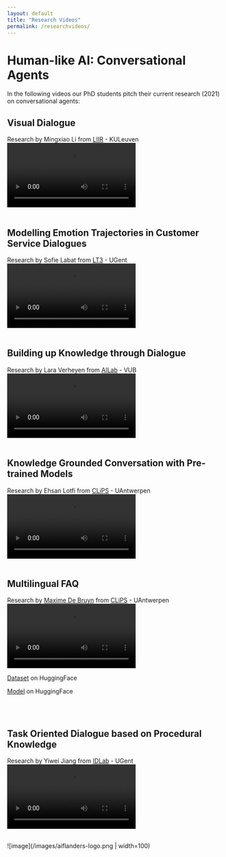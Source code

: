 ```yaml
---
layout: default
title: "Research Videos"
permalink: /researchvideos/
---
```


# Human-like AI: Conversational Agents
In the following videos our PhD students pitch their current research (2021) on conversational agents:


## Visual Dialogue
Research by Mingxiao Li from [LIIR](https://liir.cs.kuleuven.be) - KULeuven
<video src="https://user-images.githubusercontent.com/58225321/135808567-d6aaf420-f6c0-47cd-91da-2df939ad5ef6.mp4" controls="controls" style="max-width: 730px;">
</video>
<br>
<br>


## Modelling Emotion Trajectories in Customer Service Dialogues 
Research by Sofie Labat from [LT3](https://lt3.ugent.be) - UGent
<video src="https://user-images.githubusercontent.com/58225321/135809331-0987a4f5-6696-4d99-beff-11ed5285ff91.mp4" controls="controls" style="max-width: 730px;">
</video>
<br>
<br>


## Building up Knowledge through Dialogue
Research by Lara Verheyen from [AILab](https://ai.vub.ac.be/) - VUB
<video src="https://user-images.githubusercontent.com/58225321/135647319-846f8ea7-4ae0-43ef-b406-98abe3b547e5.mp4" controls="controls" style="max-width: 730px;">
</video>
<br>
<br>


## Knowledge Grounded Conversation with Pre-trained Models
Research by Ehsan Lotfi from [CLiPS](https://www.uantwerpen.be/en/research-groups/clips/) - UAntwerpen
<video src="https://user-images.githubusercontent.com/58225321/135810008-7820b1df-5769-4c29-9dfd-e0b262f7b740.mp4" controls="controls" style="max-width: 730px;">
</video>
<br>
<br>


## Multilingual FAQ
Research by [Maxime De Bruyn](https://maximedb.vercel.app) from [CLiPS](https://www.uantwerpen.be/en/research-groups/clips/) - UAntwerpen
<video src="https://user-images.githubusercontent.com/58225321/135610539-ef22392e-ce00-4af0-bd0b-ca144eea0596.mp4" controls="controls" style="max-width: 730px;">
</video>

[Dataset](https://huggingface.co/datasets/clips/mfaq) on HuggingFace

[Model](https://huggingface.co/clips/mfaq) on HuggingFace

<br>
<br>


## Task Oriented Dialogue based on Procedural Knowledge
Research by Yiwei Jiang from [IDLab](https://www.ugent.be/ea/idlab/en) - UGent
<video src="https://user-images.githubusercontent.com/58225321/135645841-bd60065a-9421-4a18-9926-d4e2f7e90248.mp4" controls="controls" style="max-width: 730px;">
</video>
<br>
<br>




![image](/images/aiflanders-logo.png | width=100)



